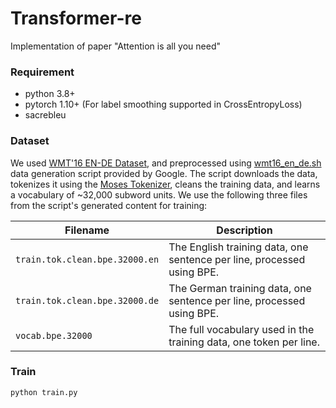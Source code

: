 # Transformer-re
Implementation of paper "Attention is all you need"

### Requirement

- python 3.8+
- pytorch 1.10+ (For label smoothing supported in CrossEntropyLoss)
- sacrebleu

### Dataset

We used [WMT'16 EN-DE Dataset](https://google.github.io/seq2seq/data/), and preprocessed using  [wmt16_en_de.sh](https://github.com/google/seq2seq/blob/master/bin/data/wmt16_en_de.sh) data generation script provided by Google. The script downloads the data, tokenizes it using the [Moses Tokenizer](https://github.com/moses-smt/mosesdecoder/blob/master/scripts/tokenizer/tokenizer.perl), cleans the training data, and learns a vocabulary of ~32,000 subword units. We use the following three files from the script's generated content for training:

| Filename                       | Description                                                  |
| ------------------------------ | ------------------------------------------------------------ |
| `train.tok.clean.bpe.32000.en` | The English training data, one sentence per line, processed using BPE. |
| `train.tok.clean.bpe.32000.de` | The German training data, one sentence per line, processed using BPE. |
| `vocab.bpe.32000`              | The full vocabulary used in the training data, one token per line. |

### Train

```bash
python train.py
```

